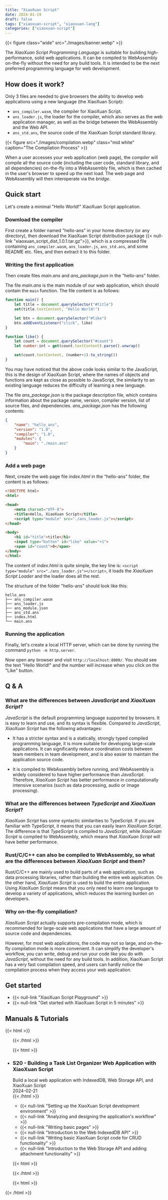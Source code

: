 ```yaml
---
title: "XiaoXuan Script"
date: 2024-01-19
draft: false
tags: ["xiaoxuan-script", "xiaoxuan-lang"]
categories: ["xiaoxuan-script"]
---
```


{{< figure class="wide" src="./images/banner.webp" >}}

The _XiaoXuan Script Programming Language_ is suitable for building high-performance, solid web applications. It can be compiled to WebAssembly on-the-fly without the need for any build tools. It is intended to be the next preferred programming language for web development.

## How does it work?

Only 3 files are needed to give browsers the ability to develop web applications using a new language (the XiaoXuan Script):

- `ans_compiler.wasm`, the compiler for XiaoXuan Script.
- `ans_loader.js`, the loader for the compiler, which also serves as the web application manager, as well as the bridge between the WebAssembly and the Web API.
- `ans_std.ans`, the source code of the XiaoXuan Script standard library.

{{< figure src="./images/compilation.webp" class="mid white" caption="The Compilation Process" >}}

When a user accesses your web application (web page), the _compiler_ will compile all the source code (including the user code, standard library, and all dependencies) on-the-fly into a WebAssembly file, which is then cached in the user's browser to speed up the next load. The web page and WebAssembly will then interoperate via the _bridge_.

## Quick start

Let's create a minimal "Hello World!" XiaoXuan Script application.

### Download the compiler

First create a folder named "hello-ans" in your home directory (or any directory), then download the XiaoXuan Script distribution package {{< null-link "xiaoxuan_script_dist_1.0.1.tar.gz">}}, which is a compressed file containing `ans_compiler.wasm`, `ans_loader.js`, `ans_std.ans`, and some README etc. files, and then extract it to this folder.

### Writing the first application

Then create files _main.ans_ and _ans_package.json_ in the "hello-ans" folder.

The file _main.ans_ is the main module of our web application, which should contain the `main` function. The file content is as follows:

```js
function main() {
    let title = document.querySelector("#title")
    set(title.textContent, "Hello World!")

    let btn = document.querySelector("#like")
    btn.addEventListener("click", like)
}

function like() {
    let count = document.querySelector("#count")
    let number:int = get(count.textContent).parse().unwrap()

    set(count.textContent, (number+1).to_string())
}

```

You may have noticed that the above code looks similar to the JavaScript, this is the design of XiaoXuan Script, where the names of objects and functions are kept as close as possible to JavaScript, the similarity to an existing language reduces the difficulty of learning a new language.

The file _ans_package.json_ is the package description file, which contains information about the package name, version, compiler version, list of source files, and dependencies. _ans_package.json_ has the following contents:

```json
{
    "name": "hello_ans",
    "version": "1.0",
    "compiler": "1.0",
    "modules": {
        "main": "./main.ans"
    }
}
```

### Add a web page

Next, create the web page file _index.html_ in the “hello-ans” folder, the content is as follows:

```html
<!DOCTYPE html>
<html>

<head>
    <meta charset="UTF-8">
    <title>Hello, XiaoXuan Script</title>
    <script type="module" src="./ans_loader.js"></script>
</head>

<body>
    <h1 id="title">title</h1>
    <input type="button" id="like" value="+1">
    <span id="count">0</span>
</body>
</html>

```

The content of _index.html_ is quite simple, the key line is: `<script type="module" src="./ans_loader.js"></script>`, it loads the _XiaoXuan Script Loader_ and the loader does all the rest.

The structure of the folder "hello-ans" should look like this:

```text
hello_ans
├── ans_compiler.wasm
├── ans_loader.js
├── ans_module.json
├── ans_std.ans
├── index.html
└── main.ans
```

### Running the application

Finally, let's create a local HTTP server, which can be done by running the command `python -m http.server`.

Now open any browser and visit `http://localhost:8000/`. You should see the text "Hello World!" and the number will increase when you click on the "Like" button.

## Q & A

### What are the differences between _JavaScript_ and _XiaoXuan Script_?

_JavaScript_ is the default programming language supported by browsers. It is easy to learn and use, and its syntax is flexible. Compared to _JavaScript_, _XiaoXuan Script_ has the following advantages:

- It has a stricter syntax and is a statically, strongly typed compiled programming language, it is more suitable for developing large-scale applications. It can significantly reduce coordination costs between team members in team development, and is also easier to maintain the application source code.

- It is compiled to WebAssembly before running, and WebAssembly is widely considered to have higher performance than _JavaScript_. Therefore, _XiaoXuan Script_ has better performance in computationally intensive scenarios (such as data processing, audio or image processing).

### What are the differences between _TypeScript_ and _XiaoXuan Script_?

_XiaoXuan Script_ has some syntactic similarities to TypeScript. If you are familiar with TypeScript, it means that you can easily learn _XiaoXuan Script_. The difference is that _TypeScript_ is compiled to _JavaScript_, while _XiaoXuan Script_ is compiled to WebAssembly, which means that _XiaoXuan Script_ will have better performance.

### Rust/C/C++ can also be compiled to WebAssembly, so what are the differences between _XiaoXuan Script_ and them?

Rust/C/C++ are mainly used to build parts of a web application, such as data processing libraries, rather than building the entire web application. On the other hand, _XiaoXuan Script_ is used to build the entire application. Using _XiaoXuan Script_ means that you only need to learn one language to  develop a variety of applications, which reduces the learning burden on developers.

### Why on-the-fly compilation?

_XiaoXuan Script_ actually supports pre-compilation mode, which is recommended for large-scale web applications that have a large amount of source code and dependencies.

However, for most web applications, the code may not so large, and on-the-fly compilation mode is more convenient. It can simplify the developer's workflow, you can write, debug and run your code like you do with _JavaScript_, without the need for any build tools. In addition, XiaoXuan Script has a very fast compilation speed, and users can hardly notice the compilation process when they access your web application.

## Get started

- {{< null-link "XiaoXuan Script Playground" >}}
- {{< null-link "Get started with XiaoXuan Script in 5 minutes" >}}

## Manuals & Tutorials

<!-- book list start -->
{{< html >}} <ul class="card"> {{< /html >}}

<!-- book item start -->
{{< html >}}
    <li>
        <div class="card-book c1">
            <div class="frame">
                <div class="name">
                    <h3><span class="null-link">S20 - Building a Task List Organizer Web Application with XiaoXuan Script</span></h3>
                    <div class="separator"></div>
                    <div class="subheading">
                    Build a local web application with IndexedDB, Web Storage API, and XiaoXuan Script
                    </div>
                </div>
                <div class="date">2024-02-21</div>
            </div>
        </div>
        <div class="card-content">
{{< /html >}}

- {{< null-link "Setting up the XiaoXuan Script development environment" >}}
- {{< null-link "Analyzing and designing the application's workflow" >}}
- {{< null-link "Writing basic pages" >}}
- {{< null-link "Introduction to the Web IndexedDB API" >}}
- {{< null-link "Writing basic XiaoXuan Script code for CRUD functionality" >}}
- {{< null-link "Introduction to the Web Storage API and adding attachment functionality" >}}

{{< html >}}
        </div>
    </li>
{{< /html >}}
<!-- book item end -->

<!-- book list end -->
{{< html >}} </ul> {{< /html >}}
